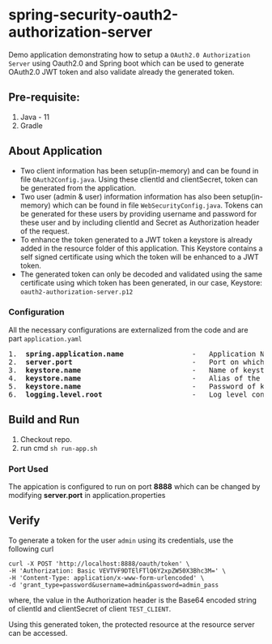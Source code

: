 # spring-security-oauth2-authorization-server
Demo application demonstrating how to setup a `OAuth2.0 Authorization Server` using Oauth2.0 and Spring boot which can be used to generate OAuth2.0 JWT token and also validate already the generated token.

## Pre-requisite:
1. Java - 11
2. Gradle

## About Application
- Two client information has been setup(in-memory) and can be found in file `OAuth2Config.java`. Using these clientId and clientSecret, token can be generated from the application.
- Two user (admin & user) information information has also been setup(in-memory) which can be found in file `WebSecurityConfig.java`. Tokens can be generated for these users by providing username and password for these user and by including clientId and Secret as Authorization header of the request.
- To enhance the token generated to a JWT token a keystore is already added in the resource folder of this application. This Keystore contains a self signed certificate using which the token will be enhanced to a JWT token. 
- The generated token can only be decoded and validated using the same certificate using which token has been generated, in our case, Keystore: `oauth2-authorization-server.p12`

### Configuration
All the necessary configurations are externalized from the code and are part `application.yaml`
<pre>
1.  <b>spring.application.name</b>                -   Application Name
2.  <b>server.port</b>                            -   Port on which application will run.
3.  <b>keystore.name</b>                          -   Name of keystore in the classpath(resource directory, as we are using class path reader to read the file).
4.  <b>keystore.name</b>                          -   Alias of the certificate in the keystore to be used.
5.  <b>keystore.name</b>                          -   Password of keystore.
6.  <b>logging.level.root</b>                     -   Log level configuration.
</pre>
## Build and Run
1. Checkout repo.
2. run cmd `sh run-app.sh`


### Port Used 
The appication is configured to run on port **8888** which can be changed by modifying **server.port** in application.properties 

## Verify
To generate a token for the user `admin` using its credentials, use the following curl
```
curl -X POST 'http://localhost:8888/oauth/token' \
-H 'Authorization: Basic VEVTVF9DTElFTlQ6Y2xpZW50X3Bhc3M=' \
-H 'Content-Type: application/x-www-form-urlencoded' \
-d 'grant_type=password&username=admin&password=admin_pass
```

where, the value in the Authorization header is the Base64 encoded string of clientId and clientSecret of client `TEST_CLIENT`.

Using this generated token, the protected resource at the resource server can be accessed.
